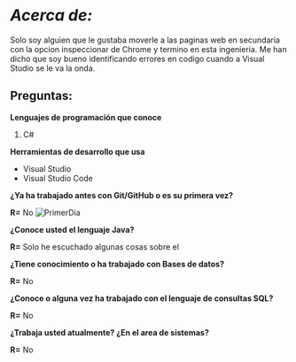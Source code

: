 

# *Acerca de:*
Solo soy alguien que le gustaba moverle a las paginas web en secundaria con la opcion inspeccionar de Chrome y termino en esta ingenieria.
Me han dicho que soy bueno identificando errores en codigo cuando a Visual Studio se le va la onda.

## Preguntas: 
**Lenguajes de programación que conoce**
1. C#

**Herramientas de desarrollo que usa**
* Visual Studio
* Visual Studio Code 

**¿Ya ha trabajado antes con Git/GitHub o es su primera vez?**

**R=** No
![PrimerDia](https://memegenerator.net/img/instances/75955969/es-mi-primer-dia.jpg)

**¿Conoce usted el lenguaje Java?**

**R=** Solo he escuchado algunas cosas sobre el

**¿Tiene conocimiento o ha trabajado con Bases de datos?**

**R=** No

**¿Conoce o alguna vez ha trabajado con el lenguaje de consultas SQL?**

**R=** No

**¿Trabaja usted atualmente? ¿En el area de sistemas?**

**R=** No
